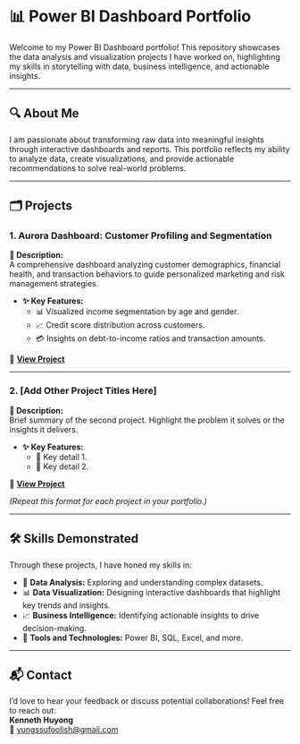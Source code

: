 # 📊 Power BI Dashboard Portfolio

Welcome to my Power BI Dashboard portfolio! This repository showcases the data analysis and visualization projects I have worked on, highlighting my skills in storytelling with data, business intelligence, and actionable insights.

---

## 🔍 About Me

I am passionate about transforming raw data into meaningful insights through interactive dashboards and reports. This portfolio reflects my ability to analyze data, create visualizations, and provide actionable recommendations to solve real-world problems.

---

## 🗂️ Projects

### 1. **Aurora Dashboard: Customer Profiling and Segmentation**  
**📖 Description:**  
A comprehensive dashboard analyzing customer demographics, financial health, and transaction behaviors to guide personalized marketing and risk management strategies.  
- **✨ Key Features:**  
  - 📊 Visualized income segmentation by age and gender.  
  - 📈 Credit score distribution across customers.  
  - 💳 Insights on debt-to-income ratios and transaction amounts.  

📌 **[View Project](https://github.com/Yungssu/PowerBIDashboard/tree/main/AuroraDashboard)**  

---

### 2. **[Add Other Project Titles Here]**  
**📖 Description:**  
Brief summary of the second project. Highlight the problem it solves or the insights it delivers.  
- **✨ Key Features:**  
  - 🔹 Key detail 1.  
  - 🔹 Key detail 2.  

📌 **[View Project](https://github.com/Yungssu/PowerBIDashboard/tree/main/AtliqDashboard)**  

*(Repeat this format for each project in your portfolio.)*

---

## 🛠️ Skills Demonstrated

Through these projects, I have honed my skills in:  
- 🔎 **Data Analysis:** Exploring and understanding complex datasets.  
- 📊 **Data Visualization:** Designing interactive dashboards that highlight key trends and insights.  
- 📈 **Business Intelligence:** Identifying actionable insights to drive decision-making.  
- 🧰 **Tools and Technologies:** Power BI, SQL, Excel, and more.

---

## 📬 Contact

I’d love to hear your feedback or discuss potential collaborations! Feel free to reach out:  
**Kenneth Huyong**  
📧 yungssufoolish@gmail.com  
